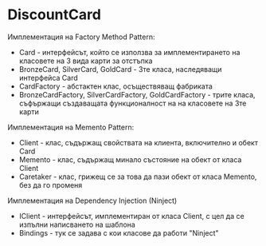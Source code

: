 # DiscountCard

Имплементация на Factory Method Pattern:
- Card - интерфейсът, който се използва за имплементирането на класовете на 3 вида карти за отстъпка
- BronzeCard, SilverCard, GoldCard - 3те класа, наследяващи интерфейса Card
- CardFactory - абстактен клас, осъществяващ фабриката
- BronzeCardFactory, SilverCardFactory, GoldCardFactory - трите класа, съфържащи създаващата функционалност на на класовете на 3те карти

Имплементация на Memento Pattern:
- Client - клас, съдържащ свойствата на клиента, включително и обект Card
- Memento - клас, съдържащ минало състояние на обект от класа Client
- Caretaker - клас, грижещ се за това да пази обект от класа Memento, без да го променя

Имплементация на Dependency Injection (Ninject)
- IClient - интерфейсът, имплементиран от класа Client, с цел да се изпълни написването на шаблона
- Bindings - тук се задава с кои класове да работи "Ninject"
